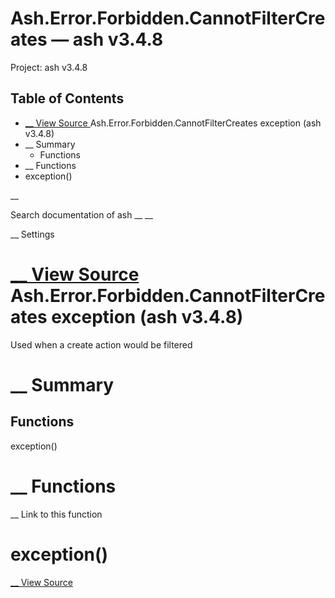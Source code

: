 # Ash.Error.Forbidden.CannotFilterCreates — ash v3.4.8

Project: ash v3.4.8

## Table of Contents

- [ __ View Source ](external_link) Ash.Error.Forbidden.CannotFilterCreates exception (ash v3.4.8)
- __ Summary
  - Functions
- __ Functions
- exception()

__

Search documentation of ash __ __

__ Settings

#  [ __ View Source ](external_link) Ash.Error.Forbidden.CannotFilterCreates exception (ash v3.4.8)

Used when a create action would be filtered

#  __ Summary

##  Functions

exception()

#  __ Functions

__ Link to this function

# exception()

[ __ View Source ](external_link)
